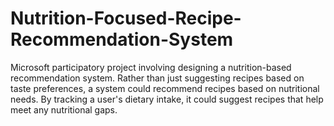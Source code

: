 # Nutrition-Focused-Recipe-Recommendation-System
Microsoft participatory project involving designing a nutrition-based recommendation system. Rather than just suggesting recipes based on taste preferences, a system could recommend recipes based on nutritional needs. By tracking a user's dietary intake, it could suggest recipes that help meet any nutritional gaps.
